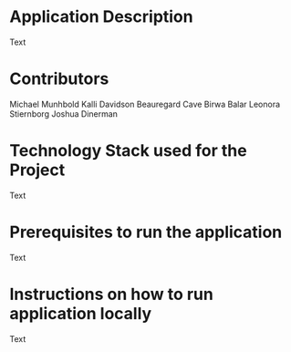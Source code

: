 # Application Description
Text

# Contributors
Michael Munhbold
Kalli Davidson
Beauregard Cave
Birwa Balar
Leonora Stiernborg 
Joshua Dinerman

# Technology Stack used for the Project
Text

# Prerequisites to run the application
Text


# Instructions on how to run application locally
Text
